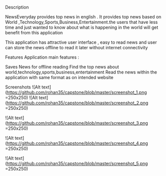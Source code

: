 Description 

NewsEveryday provides top news in english .
It provides top news based on World ,Technology,Sports,Business,Entertainment.the users that have less time and just wanted to know about what is happening in the world will get benefit from this application

This application has attractive user interface , easy to read news and user can store the news offline to read it later without internet connectivity 

Features
Application main features :

Saves News for  offline reading 
Find the top news about world,technology,sports,business,entertainment
Read the news within the application with same format as on intended website 



Screenshots
![Alt text](https://github.com/rohan35/capstone/blob/master/screenshot_1.png =250x250)
![Alt text](https://github.com/rohan35/capstone/blob/master/screenshot_2.png =250x250)

![Alt text](https://github.com/rohan35/capstone/blob/master/screenshot_3.png =250x250)

![Alt text](https://github.com/rohan35/capstone/blob/master/screenshot_4.png =250x250)

![Alt text](https://github.com/rohan35/capstone/blob/master/screenshot_5.png =250x250)





